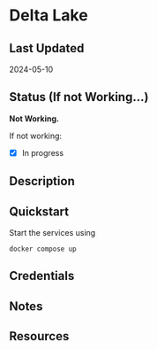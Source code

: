 # Delta Lake

## Last Updated

2024-05-10

## Status (If not Working...)

**Not Working.**

If not working:

- [x] In progress

## Description


## Quickstart

Start the services using

```shell
docker compose up
```

## Credentials

## Notes

## Resources
